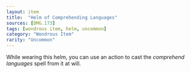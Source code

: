```yaml
---
layout: item
title:  "Helm of Comprehending Languages"
sources: [DMG.173]
tags: [wondrous item, helm, uncommon]
category: "Wondrous Item"
rarity: "Uncommon"
---
```


While wearing this helm, you can use an action to cast the *comprehend languages* spell from it at will.